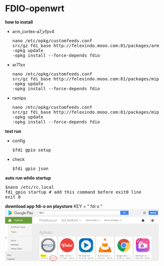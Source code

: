 # FDIO-openwrt
<strong>how to install</strong>
<ul>
<li>arm_cortex-a7_vfpv4</li>
<pre>
nano /etc/opkg/customfeeds.conf
src/gz fdi_base http://felexindo.mooo.com:81/packages/arm_cortex-a7_vfpv4/base
-opkg update
-opkg install --force-depends fdio
</pre>
<li>ar71xx</li>
<pre>
nano /etc/opkg/customfeeds.conf
src/gz fdi_base http://felexindo.mooo.com:81/packages/mips_24kc/base
-opkg update
-opkg install --force-depends fdio
</pre>
<li>ramips</li>
<pre>
nano /etc/opkg/customfeeds.conf
src/gz fdi_base http://felexindo.mooo.com:81/packages/mipsel_24kc/base
-opkg update
-opkg install --force-depends fdio
</pre>
</ul>
<strong>test run</strong>
<ul>
<li>config</li>
<pre>
$fdi_gpio setup
</pre>
<li>check</li>
<pre>
$fdi_gpio json
</pre>
</ul>
<strong>auto run while startup</strong>
<pre>
$nano /etc/rc.local
fdi_gpio startup # add this command before exit0 line
exit 0
</pre>
<strong>download app fdi-o on playstore</strong>
KEY =  " fdi o "
<img src="fdio.PNG"></img>
